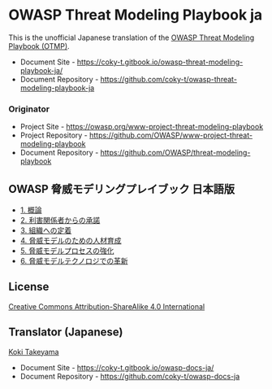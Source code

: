 # OWASP Threat Modeling Playbook ja

This is the unofficial Japanese translation of the [OWASP Threat Modeling Playbook (OTMP)](https://github.com/OWASP/threat-modeling-playbook).

- Document Site - <https://coky-t.gitbook.io/owasp-threat-modeling-playbook-ja/>
- Document Repository - <https://github.com/coky-t/owasp-threat-modeling-playbook-ja>

### Originator

- Project Site - <https://owasp.org/www-project-threat-modeling-playbook>
- Project Repository - <https://github.com/OWASP/www-project-threat-modeling-playbook>
- Document Repository - <https://github.com/OWASP/threat-modeling-playbook>

## OWASP 脅威モデリングプレイブック 日本語版

- [1. 概論](Document/playbook/1.%20Introduction.md)
- [2. 利害関係者からの承諾](Document/playbook/2.%20Get%20stakeholder%20buy-in.md)
- [3. 組織への定着](Document/playbook/3.%20Embed%20in%20your%20organization.md)
- [4. 脅威モデルのための人材育成](Document/playbook/4.%20Train%20your%20people%20to%20threat%20model.md)
- [5. 脅威モデルプロセスの強化](Document/playbook/5.%20Strengthen%20your%20threat%20model%20proces.md)
- [6. 脅威モデルテクノロジでの革新](Document/playbook/6.%20Innovate%20with%20threat%20model%20technology.md)

## License

[Creative Commons Attribution-ShareAlike 4.0 International](https://creativecommons.org/licenses/by-sa/4.0/)

## Translator (Japanese)

[Koki Takeyama](https://github.com/coky-t)

- Document Site - <https://coky-t.gitbook.io/owasp-docs-ja/>
- Document Repository - <https://github.com/coky-t/owasp-docs-ja>
